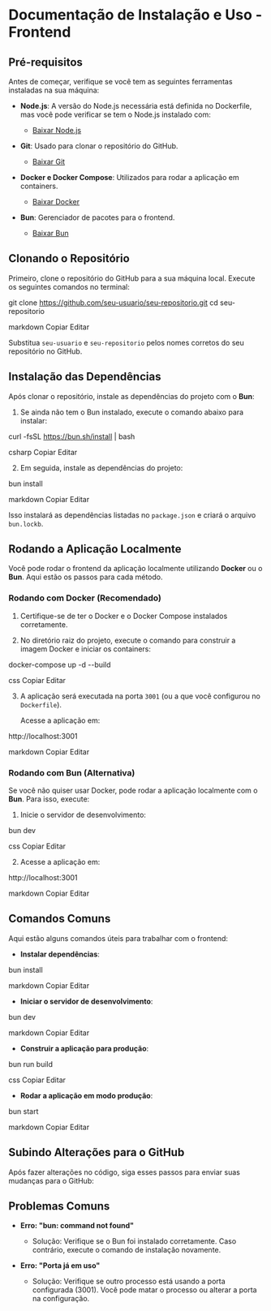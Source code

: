 # **Documentação de Instalação e Uso - Frontend**

## **Pré-requisitos**

Antes de começar, verifique se você tem as seguintes ferramentas instaladas na sua máquina:

- **Node.js**: A versão do Node.js necessária está definida no Dockerfile, mas você pode verificar se tem o Node.js instalado com:
  - [Baixar Node.js](https://nodejs.org/)
  
- **Git**: Usado para clonar o repositório do GitHub.
  - [Baixar Git](https://git-scm.com/)

- **Docker e Docker Compose**: Utilizados para rodar a aplicação em containers.
  - [Baixar Docker](https://www.docker.com/get-started)

- **Bun**: Gerenciador de pacotes para o frontend.
  - [Baixar Bun](https://bun.sh/)

## **Clonando o Repositório**

Primeiro, clone o repositório do GitHub para a sua máquina local. Execute os seguintes comandos no terminal:

git clone https://github.com/seu-usuario/seu-repositorio.git cd seu-repositorio

markdown
Copiar
Editar

Substitua `seu-usuario` e `seu-repositorio` pelos nomes corretos do seu repositório no GitHub.

## **Instalação das Dependências**

Após clonar o repositório, instale as dependências do projeto com o **Bun**:

1. Se ainda não tem o Bun instalado, execute o comando abaixo para instalar:

curl -fsSL https://bun.sh/install | bash

csharp
Copiar
Editar

2. Em seguida, instale as dependências do projeto:

bun install

markdown
Copiar
Editar

Isso instalará as dependências listadas no `package.json` e criará o arquivo `bun.lockb`.

## **Rodando a Aplicação Localmente**

Você pode rodar o frontend da aplicação localmente utilizando **Docker** ou o **Bun**. Aqui estão os passos para cada método.

### **Rodando com Docker (Recomendado)**

1. Certifique-se de ter o Docker e o Docker Compose instalados corretamente.

2. No diretório raiz do projeto, execute o comando para construir a imagem Docker e iniciar os containers:

docker-compose up -d --build

css
Copiar
Editar

3. A aplicação será executada na porta `3001` (ou a que você configurou no `Dockerfile`).

   Acesse a aplicação em:

http://localhost:3001

markdown
Copiar
Editar

### **Rodando com Bun (Alternativa)**

Se você não quiser usar Docker, pode rodar a aplicação localmente com o **Bun**. Para isso, execute:

1. Inicie o servidor de desenvolvimento:

bun dev

css
Copiar
Editar

2. Acesse a aplicação em:

http://localhost:3001

markdown
Copiar
Editar

## **Comandos Comuns**

Aqui estão alguns comandos úteis para trabalhar com o frontend:

- **Instalar dependências**:

bun install

markdown
Copiar
Editar

- **Iniciar o servidor de desenvolvimento**:

bun dev

markdown
Copiar
Editar

- **Construir a aplicação para produção**:

bun run build

css
Copiar
Editar

- **Rodar a aplicação em modo produção**:

bun start

markdown
Copiar
Editar

## **Subindo Alterações para o GitHub**

Após fazer alterações no código, siga esses passos para enviar suas mudanças para o GitHub:

## **Problemas Comuns**

- **Erro: "bun: command not found"**
  - Solução: Verifique se o Bun foi instalado corretamente. Caso contrário, execute o comando de instalação novamente.

- **Erro: "Porta já em uso"**
  - Solução: Verifique se outro processo está usando a porta configurada (3001). Você pode matar o processo ou alterar a porta na configuração.

